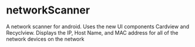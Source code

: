 networkScanner
==============

A network scanner for android. Uses the new UI components Cardview and Recyclview. Displays the IP, Host Name, and MAC address for all of the network devices on the network
